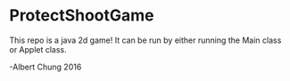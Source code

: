 # ProtectShootGame

This repo is a java 2d game! It can be run by either running the Main class or Applet class.

-Albert Chung 2016
